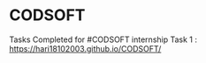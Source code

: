 # CODSOFT

Tasks Completed for #CODSOFT internship
Task 1 : https://hari18102003.github.io/CODSOFT/
